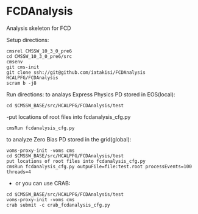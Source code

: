 # FCDAnalysis
Analysis skeleton for FCD

Setup directions:
```
cmsrel CMSSW_10_3_0_pre6
cd CMSSW_10_3_0_pre6/src
cmsenv
git cms-init
git clone ssh://git@github.com/iatakisi/FCDAnalysis HCALPFG/FCDAnalysis
scram b -j8
```

Run directions:
to analays Express Physics PD stored in EOS(local):
```
cd $CMSSW_BASE/src/HCALPFG/FCDAnalysis/test
```
-put locations of root files into fcdanalysis_cfg.py
```
cmsRun fcdanalysis_cfg.py 
```

to analyze Zero Bias PD stored in the grid(global):
```
voms-proxy-init -voms cms
cd $CMSSW_BASE/src/HCALPFG/FCDAnalysis/test
put locations of root files into fcdanalysis_cfg.py
cmsRun fcdanalysis_cfg.py outpuFile=file:test.root processEvents=100 threads=4
```

- or you can use CRAB:
```
cd $CMSSW_BASE/src/HCALPFG/FCDAnalysis/test
voms-proxy-init -voms cms
crab submit -c crab_fcdanalysis_cfg.py
```
